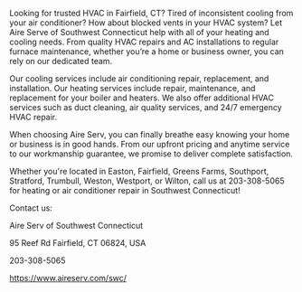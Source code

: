 Looking for trusted HVAC in Fairfield, CT? Tired of inconsistent cooling from your air conditioner? How about blocked vents in your HVAC system? Let Aire Serve of Southwest Connecticut help with all of your heating and cooling needs. From quality HVAC repairs and AC installations to regular furnace maintenance, whether you’re a home or business owner, you can rely on our dedicated team.

Our cooling services include air conditioning repair, replacement, and installation. Our heating services include repair, maintenance, and replacement for your boiler and heaters. We also offer additional HVAC services such as duct cleaning, air quality services, and 24/7 emergency HVAC repair.

When choosing Aire Serv, you can finally breathe easy knowing your home or business is in good hands. From our upfront pricing and anytime service to our workmanship guarantee, we promise to deliver complete satisfaction. 

Whether you're located in Easton, Fairfield, Greens Farms, Southport, Stratford, Trumbull, Weston, Westport, or Wilton, call us at 203-308-5065 for heating or air conditioner repair in Southwest Connecticut!

Contact us:

Aire Serv of Southwest Connecticut

95 Reef Rd Fairfield, CT 06824, USA

203-308-5065

https://www.aireserv.com/swc/
